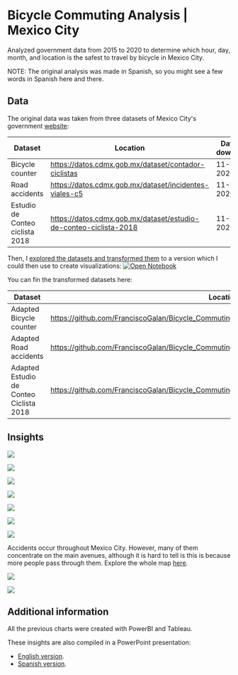 # Bicycle Commuting Analysis | Mexico City

Analyzed government data from 2015 to 2020 to determine which hour, day, month, and location is the safest to travel by bicycle in Mexico City.    

NOTE: The original analysis was made in Spanish, so you might see a few words in Spanish here and there. 

## Data

The original data was taken from three datasets of Mexico City's government [website](https://datos.cdmx.gob.mx/):

| Dataset                         | Location                                                     | Date of download |
| ------------------------------- | ------------------------------------------------------------ | ---------------- |
| Bicycle counter                 | https://datos.cdmx.gob.mx/dataset/contador-ciclistas         | 11-Dec-2020      |
| Road accidents                  | https://datos.cdmx.gob.mx/dataset/incidentes-viales-c5       | 11-Dec-2020      |
| Estudio de Conteo ciclista 2018 | https://datos.cdmx.gob.mx/dataset/estudio-de-conteo-ciclista-2018 | 11-Dec-2020      |

Then, I [explored the datasets and transformed them](https://nbviewer.jupyter.org/github/FranciscoGalan/Bicycle_Commuting_Mexico_City/blob/main/main.ipynb) to a version which I could then use to create visualizations: [![Open Notebook](https://img.shields.io/badge/Jupyter-Open_Notebook-blue?logo=Jupyter)](https://nbviewer.jupyter.org/github/FranciscoGalan/Bicycle_Commuting_Mexico_City/blob/main/main.ipynb)



You can fin the transformed datasets here:

| Dataset                                 | Location                                                     |
| --------------------------------------- | ------------------------------------------------------------ |
| Adapted Bicycle counter                 | https://github.com/FranciscoGalan/Bicycle_Commuting_MexicoCity/blob/main/Data/contador_final.csv |
| Adapted Road accidents                  | https://github.com/FranciscoGalan/Bicycle_Commuting_MexicoCity/blob/main/Data/incidentes_final.csv |
| Adapted Estudio de Conteo Ciclista 2018 | https://github.com/FranciscoGalan/Bicycle_Commuting_MexicoCity/blob/main/Data/estudio_final.csv |



## Insights

![](https://github.com/FranciscoGalan/Bicycle_Commuting_Mexico_City/blob/main/Media/page2.jpg)

![](https://github.com/FranciscoGalan/Bicycle_Commuting_Mexico_City/blob/main/Media/page3.jpg)

![](https://github.com/FranciscoGalan/Bicycle_Commuting_Mexico_City/blob/main/Media/page4.jpg)

![](https://github.com/FranciscoGalan/Bicycle_Commuting_Mexico_City/blob/main/Media/page5.jpg)

![](https://github.com/FranciscoGalan/Bicycle_Commuting_Mexico_City/blob/main/Media/page6.jpg)

![](https://github.com/FranciscoGalan/Bicycle_Commuting_Mexico_City/blob/main/Media/page7.jpg)

![](https://github.com/FranciscoGalan/Bicycle_Commuting_Mexico_City/blob/main/Media/page8.jpg)

Accidents occur throughout Mexico City. However, many of them concentrate on the main avenues, although it is hard to tell is this is because more people pass through them. Explore the whole map [here](https://public.tableau.com/shared/PYW5PG24K?:display_count=y&:origin=viz_share_link). 

![](https://github.com/FranciscoGalan/Bicycle_Commuting_Mexico_City/blob/main/Media/page9.jpg)

![](https://github.com/FranciscoGalan/Bicycle_Commuting_Mexico_City/blob/main/Media/page10.jpg)

## Additional information

All the previous charts were created with PowerBI and Tableau. 

These insights are also compiled in a PowerPoint presentation:

- [English version](https://github.com/FranciscoGalan/Bicycle_Commuting_Mexico_City/blob/main/Media/Presentation%20(English).pdf). 
- [Spanish version](https://github.com/FranciscoGalan/Bicycle_Commuting_MexicoCity/blob/main/Media/Presentation%20(Spanish).pdf).



